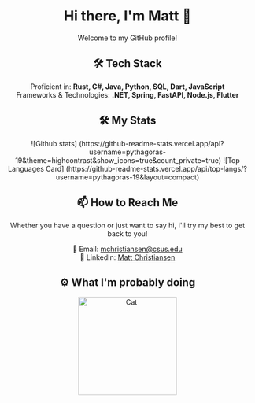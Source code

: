 <h1 align="center">Hi there, I'm Matt 👋</h1>

<p align="center">
  Welcome to my GitHub profile!
</p>

<h2 align="center">🛠 Tech Stack</h2>
<p align="center">
  Proficient in: <strong>Rust, C#, Java, Python, SQL, Dart, JavaScript</strong><br>
  Frameworks & Technologies: <strong>.NET, Spring, FastAPI, Node.js, Flutter</strong>
</p>

<h2 align="center">🛠 My Stats</h2>
<p align="center">
  ![Github stats] (https://github-readme-stats.vercel.app/api?username=pythagoras-19&theme=highcontrast&show_icons=true&count_private=true)
  ![Top Languages Card] (https://github-readme-stats.vercel.app/api/top-langs/?username=pythagoras-19&layout=compact)
</p>

<h2 align="center">📫 How to Reach Me</h2>
<p align="center">
  Whether you have a question or just want to say hi, I'll try my best to get back to you!
</p>

<p align="center">
  📧 Email: <a href="mailto:mchristiansen@csus.edu">mchristiansen@csus.edu</a><br>
  🔗 LinkedIn: <a href="https://www.linkedin.com/in/matt-christiansen-239709149/">Matt Christiansen</a>
</p>

<h2 align="center">⚙️ What I'm probably doing</h2>
<p align="center">
  <img src="https://media1.tenor.com/m/GOj9ZF_-ZOcAAAAC/cat.gif" alt="Cat" width="200"/>
</p>

